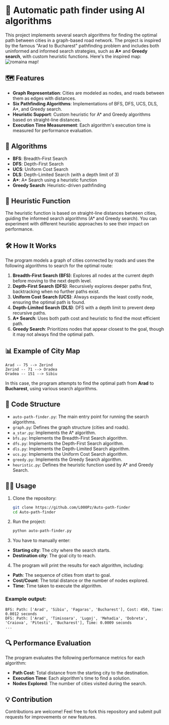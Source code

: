 # 🚗 Automatic path finder using AI algorithms

This project implements several search algorithms for finding the optimal path between cities in a graph-based road network. The project is inspired by the famous "Arad to Bucharest" pathfinding problem and includes both uninformed and informed search strategies, such as **A\*** and **Greedy search**, with custom heuristic functions. Here's the inspired map:
![romaina map!](https://drive.google.com/uc?export=view&id=1L7OYcULvMzUGRsYQJYsws0t3osxkq40o)

## 🗺️ Features

- **Graph Representation**: Cities are modeled as nodes, and roads between them as edges with distances.
- **Six Pathfinding Algorithms**: Implementations of BFS, DFS, UCS, DLS, A*, and Greedy search.
- **Heuristic Support**: Custom heuristic for A* and Greedy algorithms based on straight-line distances.
- **Execution Time Measurement**: Each algorithm's execution time is measured for performance evaluation.

## 🚀 Algorithms

- **BFS**: Breadth-First Search
- **DFS**: Depth-First Search
- **UCS**: Uniform Cost Search
- **DLS**: Depth-Limited Search (with a depth limit of 3)
- **A\***: A* Search using a heuristic function
- **Greedy Search**: Heuristic-driven pathfinding

## 🧠 Heuristic Function

The heuristic function is based on straight-line distances between cities, guiding the informed search algorithms (A\* and Greedy search). You can experiment with different heuristic approaches to see their impact on performance.

## 🛠️ How It Works

The program models a graph of cities connected by roads and uses the following algorithms to search for the optimal route:

1. **Breadth-First Search (BFS)**: Explores all nodes at the current depth before moving to the next depth level.
2. **Depth-First Search (DFS)**: Recursively explores deeper paths first, backtracking when no further paths exist.
3. **Uniform Cost Search (UCS)**: Always expands the least costly node, ensuring the optimal path is found.
4. **Depth-Limited Search (DLS)**: DFS with a depth limit to prevent deep recursive paths.
5. **A\* Search**: Uses both path cost and heuristic to find the most efficient path.
6. **Greedy Search**: Prioritizes nodes that appear closest to the goal, though it may not always find the optimal path.

## 📊 Example of City Map

```plaintext
Arad -- 75 --> Zerind
Zerind -- 71 --> Oradea
Oradea -- 151 --> Sibiu
```

In this case, the program attempts to find the optimal path from **Arad** to **Bucharest**, using various search algorithms.

## 📂 Code Structure

- `auto-path-finder.py`: The main entry point for running the search algorithms.
- `graph.py`: Defines the graph structure (cities and roads).
- `a_star.py`: Implements the A* algorithm.
- `bfs.py`: Implements the Breadth-First Search algorithm.
- `dfs.py`: Implements the Depth-First Search algorithm.
- `dls.py`: Implements the Depth-Limited Search algorithm.
- `ucs.py`: Implements the Uniform Cost Search algorithm.
- `greedy.py`: Implements the Greedy Search algorithm.
- `heuristic.py`: Defines the heuristic function used by A* and Greedy Search.

## 🏃‍♂️ Usage

1. Clone the repository:

   ```bash
   git clone https://github.com/L000Pz/Auto-path-finder
   cd Auto-path-finder
   ```
2. Run the project:

   ```bash
   python auto-path-finder.py
   ```
3. You have to manually enter:

- **Starting city**: The city where the search starts.
- **Destination city**: The goal city to reach.

4. The program will print the results for each algorithm, including:

- **Path**: The sequence of cities from start to goal.
- **Cost/Count**: The total distance or the number of nodes explored.
- **Time**: Time taken to execute the algorithm.

### Example output:
```plaintext
BFS: Path: ['Arad', 'Sibiu', 'Fagaras', 'Bucharest'], Cost: 450, Time: 0.0012 seconds
DFS: Path: ['Arad', 'Timisoara', 'Lugoj', 'Mehadia', 'Dobreta', 'Craiova', 'Pitesti', 'Bucharest'], Time: 0.0009 seconds
...
```
## 🔍 Performance Evaluation
The program evaluates the following performance metrics for each algorithm:

- **Path Cost**: Total distance from the starting city to the destination.
- **Execution Time**: Each algorithm's time to find a solution.
- **Nodes Explored**: The number of cities visited during the search.


## 💡 Contribution
Contributions are welcome! Feel free to fork this repository and submit pull requests for improvements or new features.
